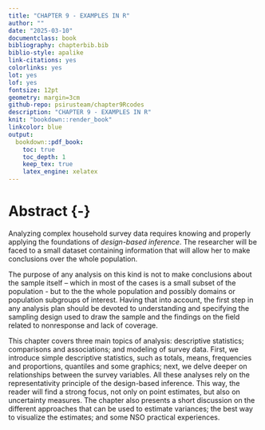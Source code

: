 ```yaml
---
title: "CHAPTER 9 - EXAMPLES IN R"
author: ""
date: "2025-03-10"
documentclass: book
bibliography: chapterbib.bib
biblio-style: apalike
link-citations: yes
colorlinks: yes
lot: yes
lof: yes
fontsize: 12pt
geometry: margin=3cm
github-repo: psirusteam/chapter9Rcodes
description: "CHAPTER 9 - EXAMPLES IN R"
knit: "bookdown::render_book"
linkcolor: blue
output: 
  bookdown::pdf_book:
    toc: true
    toc_depth: 1
    keep_tex: true
    latex_engine: xelatex
---
```





# Abstract {-}

Analyzing complex household survey data requires knowing and properly applying the foundations of *design-based inference*. The researcher will be faced to a small dataset containing information that will allow her to make conclusions over the whole population. 

The purpose of any analysis on this kind is not to make conclusions about the sample itself – which in most of the cases is a small subset of the population - but to the the whole population and possibly domains or population subgroups of interest. Having that into account, the first step in any analysis plan should be devoted to understanding and specifying the sampling design used to draw the sample and the findings on the field related to nonresponse and lack of coverage. 

This chapter covers three main topics of analysis: descriptive statistics; comparisons and associations; and modeling of survey data. First, we introduce simple descriptive statistics, such as totals, means, frequencies and proportions, quantiles and some graphics; next, we delve deeper on relationships between the survey variables. All these analyses rely on the representativity principle of the design-based inference. This way, the reader will find a strong focus, not only on point estimates, but also on uncertainty measures. The chapter also presents a short discussion on the different approaches that can be used to estimate variances; the best way to visualize the estimates; and some NSO practical experiences.
